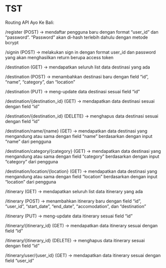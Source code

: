 # TST
Routing API Ayo Ke Bali:

/register (POST) → mendaftar pengguna baru dengan format “user_id” dan “password”. “Password” akan di-hash terlebih dahulu dengan metode bcrypt

/signin (POST) → melakukan sign in dengan format user_id dan password yang akan menghasilkan return berupa access token

/destination (GET) → mendapatkan seluruh list data destinasi yang ada

/destination (POST) → menambahkan destinasi baru dengan field “id”, “name”, “category”, dan “location”

/destination (PUT) → meng-update data destinasi sesuai field “id”

/destination/{destination_id} (GET) → mendapatkan data destinasi sesuai dengan field “id”

/destination/{destination_id}  (DELETE) → menghapus data destinasi sesuai dengan field “id”

/destination/name/{name} (GET) → mendapatkan data destinasi yang mengandung atau sama dengan field “name” berdasarkan dengan input “name” dari pengguna

/destination/category/{category} (GET) → mendapatkan data destinasi yang mengandung atau sama dengan field “category” berdasarkan dengan input “category” dari pengguna

/destination/location/{location} (GET) → mendapatkan data destinasi yang mengandung atau sama dengan field “location” berdasarkan dengan input “location” dari pengguna

/itinerary (GET) → mendapatkan seluruh list data itinerary yang ada

/itinerary (POST) → menambahkan itinerary baru dengan field “id”, “user_id”, “start_date”, “end_date”, “accomodation”, dan “destination”

/itinerary (PUT) → meng-update data itinerary sesuai field “id”

/itinerary/{itinerary_id} (GET) → mendapatkan data itinerary sesuai dengan field “id”

/itinerary/{itinerary_id} (DELETE) → menghapus data itinerary sesuai dengan field “id”

/itinerary/user/{user_id} (GET) → mendapatkan data itinerary sesuai dengan field “user_id”
